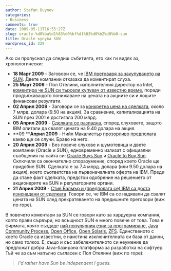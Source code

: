 ```yaml
---
author: Stefan Buynov
categories:
- Business
comments: true
date: 2009-05-11T16:55:27Z
slug: oracle-%d0%ba%d1%83%d0%bf%d1%83%d0%b2%d0%b0-sun
title: Oracle купува SUN
wordpress_id: 229
---
```


Ако си пропуснал да следиш събитията, ето как ги видях аз, хронологически:
	
  * **18 Март 2009** - Заговори се, че [IBM преговаря за закупуването на SUN](http://www.nytimes.com/2009/03/19/technology/companies/19sun.html). Двете компании отказаха да коментират слуха.
  * **25 Март 2009** - Пол Отелини, 	изпълнителния директор на Intel, [коментира че SUN си търсели купувач от известно време](http://blogs.wsj.com/digits/2009/03/25/intel-ceo-weighs-in-on-ibm-sun-talks/), поради продължаващото понижаване на цената на акциите си и лошите финансови резултати.
  * **02 Април 2009** - Заговори се за [конкретна цена на сделката](http://www.nytimes.com/2009/04/03/technology/business-computing/03blue.html?_r=1&scp=7&sq=ibm%20sun&st=Search), около 7 млрд. долара (9.50 на акция). За сравнение, 	капитализацията на SUN през 2001 е достигала 200 млрд.
  * **05 Април 2009** - [Сделката се разпадна](http://www.nytimes.com/2009/04/06/technology/business-computing/06blue.html?_r=1&partner=rss&emc=rss), според слуховете, защото IBM опитали да свалят цената на 9.40 долара 	на акция.
  * **09 ****Април 	2009** - Нийл Макалистър [прозорливо предполага](http://www.infoworld.com/d/developer-world/what-if-oracle-bought-sun-microsystems-859) какво ще се случи. Браво на него.
  * **20 Април 2009** - Без повече слухове и шумотевица и двете компании (Oracle и SUN), едновременно излизат с официални съобщения на сайта си: [Oracle Buys Sun](http://www.oracle.com/us/corporate/press/018363) и [Oracle to Buy Sun](http://www.sun.com/aboutsun/pr/2009-04/sunflash.20090420.1.xml). Сключили са окончателно споразумение, според 	което Oracle ще придобие SUN. Сделката е за 7.4 млрд. долара (или 9.50 долара на акция), което съответства на първоначалната оферта на IBM. Преди да стане факт сделката, предстои одобрение на решението от акционерите на SUN и регулаторните органи.
  * **21 Април 2009** - [Стив Балмър и (предполага се) IBM са доста изненадани от сделката](http://www.zdnetasia.com/news/business/0,39044229,62053383,00.htm). Говори 	се, че IBM са се надявали да свалят цената на SUN след прекратяването на предишните преговори 	(виж по горе).

В повечето коментари за SUN се говори като за хардуерна компания, която прави сървъри, но всъщност SUN е много повече от това. Това е фирмата, която създаде [най популярния език за програмиране](http://www.tiobe.com/index.php/content/paperinfo/tpci/index.html), [Java Community Process](http://jcp.org/), [Open Office](http://www.openoffice.org/), [Open Solaris](http://opensolaris.org/), [ZFS](http://opensolaris.org/os/community/zfs/whatis/). Единственото с което Oracle са известни, е наистина изключителната си база от данни, но само толкоз. Е, също и със забележителното си неумение да предложат добра Java-базирана платформа за разработка на софтуер. Тъй че аз съм напълно съгласен с Пол Отелини (виж по горе):

> _I'd rather have Sun be independent I guess._

